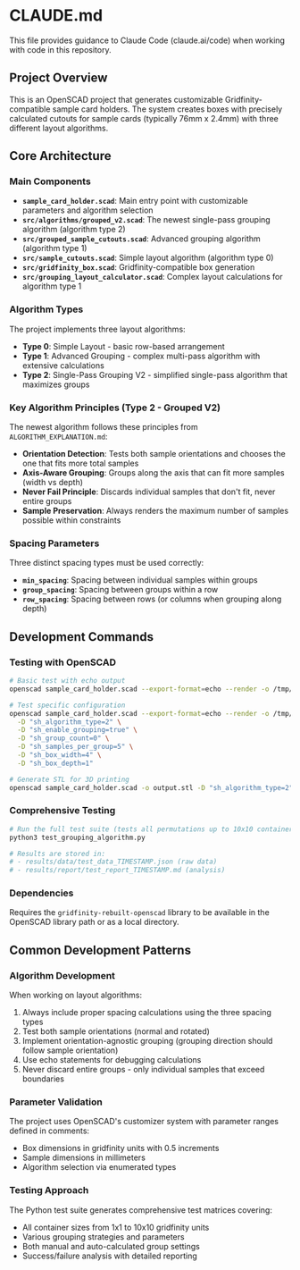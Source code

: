 # CLAUDE.md

This file provides guidance to Claude Code (claude.ai/code) when working with code in this repository.

## Project Overview

This is an OpenSCAD project that generates customizable Gridfinity-compatible sample card holders. The system creates boxes with precisely calculated cutouts for sample cards (typically 76mm x 2.4mm) with three different layout algorithms.

## Core Architecture

### Main Components

- **`sample_card_holder.scad`**: Main entry point with customizable parameters and algorithm selection
- **`src/algorithms/grouped_v2.scad`**: The newest single-pass grouping algorithm (algorithm type 2)
- **`src/grouped_sample_cutouts.scad`**: Advanced grouping algorithm (algorithm type 1) 
- **`src/sample_cutouts.scad`**: Simple layout algorithm (algorithm type 0)
- **`src/gridfinity_box.scad`**: Gridfinity-compatible box generation
- **`src/grouping_layout_calculator.scad`**: Complex layout calculations for algorithm type 1

### Algorithm Types

The project implements three layout algorithms:
- **Type 0**: Simple Layout - basic row-based arrangement
- **Type 1**: Advanced Grouping - complex multi-pass algorithm with extensive calculations
- **Type 2**: Single-Pass Grouping V2 - simplified single-pass algorithm that maximizes groups

### Key Algorithm Principles (Type 2 - Grouped V2)

The newest algorithm follows these principles from `ALGORITHM_EXPLANATION.md`:
- **Orientation Detection**: Tests both sample orientations and chooses the one that fits more total samples
- **Axis-Aware Grouping**: Groups along the axis that can fit more samples (width vs depth)
- **Never Fail Principle**: Discards individual samples that don't fit, never entire groups
- **Sample Preservation**: Always renders the maximum number of samples possible within constraints

### Spacing Parameters

Three distinct spacing types must be used correctly:
- **`min_spacing`**: Spacing between individual samples within groups
- **`group_spacing`**: Spacing between groups within a row
- **`row_spacing`**: Spacing between rows (or columns when grouping along depth)

## Development Commands

### Testing with OpenSCAD

```bash
# Basic test with echo output
openscad sample_card_holder.scad --export-format=echo --render -o /tmp/test.echo -D "sh_algorithm_type=2"

# Test specific configuration
openscad sample_card_holder.scad --export-format=echo --render -o /tmp/test.echo \
  -D "sh_algorithm_type=2" \
  -D "sh_enable_grouping=true" \
  -D "sh_group_count=0" \
  -D "sh_samples_per_group=5" \
  -D "sh_box_width=4" \
  -D "sh_box_depth=1"

# Generate STL for 3D printing
openscad sample_card_holder.scad -o output.stl -D "sh_algorithm_type=2"
```

### Comprehensive Testing

```bash
# Run the full test suite (tests all permutations up to 10x10 containers)
python3 test_grouping_algorithm.py

# Results are stored in:
# - results/data/test_data_TIMESTAMP.json (raw data)
# - results/report/test_report_TIMESTAMP.md (analysis)
```

### Dependencies

Requires the `gridfinity-rebuilt-openscad` library to be available in the OpenSCAD library path or as a local directory.

## Common Development Patterns

### Algorithm Development

When working on layout algorithms:
1. Always include proper spacing calculations using the three spacing types
2. Test both sample orientations (normal and rotated)
3. Implement orientation-agnostic grouping (grouping direction should follow sample orientation)
4. Use echo statements for debugging calculations
5. Never discard entire groups - only individual samples that exceed boundaries

### Parameter Validation

The project uses OpenSCAD's customizer system with parameter ranges defined in comments:
- Box dimensions in gridfinity units with 0.5 increments
- Sample dimensions in millimeters
- Algorithm selection via enumerated types

### Testing Approach

The Python test suite generates comprehensive test matrices covering:
- All container sizes from 1x1 to 10x10 gridfinity units
- Various grouping strategies and parameters
- Both manual and auto-calculated group settings
- Success/failure analysis with detailed reporting